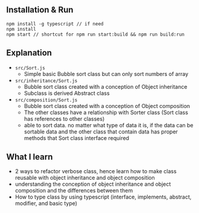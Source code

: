 ## Installation & Run
```
npm install -g typescript // if need
npm install
npm start // shortcut for npm run start:build && npm run build:run
```

## Explanation
- ```src/Sort.js```
  - Simple basic Bubble sort class but can only sort numbers of array
- ```src/inheritance/Sort.js``` 
  - Bubble sort class created with a conception of Object inheritance
  - Subclass is derived Abstract class
- ```src/composition/Sort.js```
  - Bubble sort class created with a conception of Object composition
  - The other classes have a relationship with Sorter class (Sort class has references to other classes)
  - able to sort data. no matter what type of data it is, if the data can be sortable data and the other class that contain data has proper methods that Sort class interface required

## What I learn
- 2 ways to refactor verbose class, hence learn how to make class reusable with object inheritance and object composition
- understanding the conception of object inheritance and object composition and the differences between them
- How to type class by using typescript (interface, implements, abstract, modifier, and basic type)

